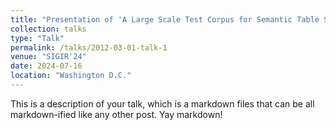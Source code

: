 ```yaml
---
title: "Presentation of 'A Large Scale Test Corpus for Semantic Table Search'"
collection: talks
type: "Talk"
permalink: /talks/2012-03-01-talk-1
venue: "SIGIR'24"
date: 2024-07-16
location: "Washington D.C."
---
```


This is a description of your talk, which is a markdown files that can be all markdown-ified like any other post. Yay markdown!
